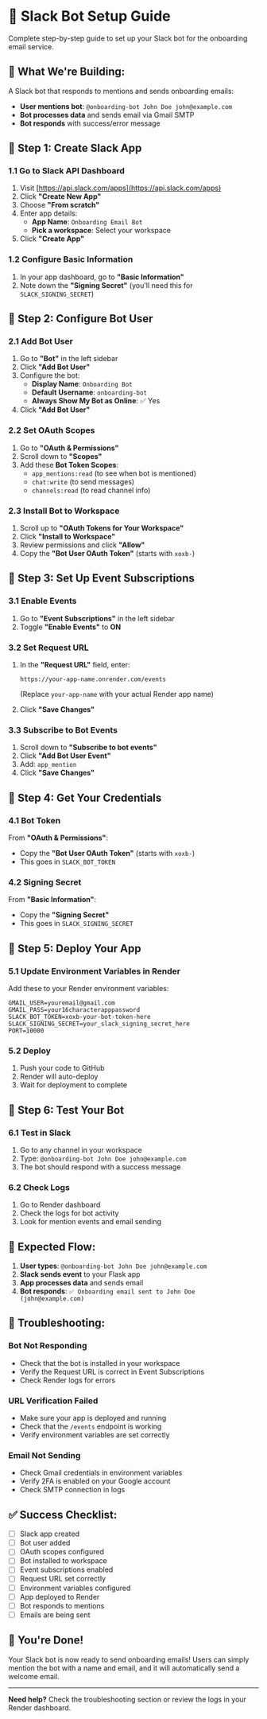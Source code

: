# 🔧 Slack Bot Setup Guide

Complete step-by-step guide to set up your Slack bot for the onboarding email service.

## 🎯 **What We're Building:**

A Slack bot that responds to mentions and sends onboarding emails:
- **User mentions bot**: `@onboarding-bot John Doe john@example.com`
- **Bot processes data** and sends email via Gmail SMTP
- **Bot responds** with success/error message

## 🚀 **Step 1: Create Slack App**

### 1.1 Go to Slack API Dashboard
1. Visit [https://api.slack.com/apps](https://api.slack.com/apps)
2. Click **"Create New App"**
3. Choose **"From scratch"**
4. Enter app details:
   - **App Name**: `Onboarding Email Bot`
   - **Pick a workspace**: Select your workspace
5. Click **"Create App"**

### 1.2 Configure Basic Information
1. In your app dashboard, go to **"Basic Information"**
2. Note down the **"Signing Secret"** (you'll need this for `SLACK_SIGNING_SECRET`)

## 🤖 **Step 2: Configure Bot User**

### 2.1 Add Bot User
1. Go to **"Bot"** in the left sidebar
2. Click **"Add Bot User"**
3. Configure the bot:
   - **Display Name**: `Onboarding Bot`
   - **Default Username**: `onboarding-bot`
   - **Always Show My Bot as Online**: ✅ Yes
4. Click **"Add Bot User"**

### 2.2 Set OAuth Scopes
1. Go to **"OAuth & Permissions"**
2. Scroll down to **"Scopes"**
3. Add these **Bot Token Scopes**:
   - `app_mentions:read` (to see when bot is mentioned)
   - `chat:write` (to send messages)
   - `channels:read` (to read channel info)

### 2.3 Install Bot to Workspace
1. Scroll up to **"OAuth Tokens for Your Workspace"**
2. Click **"Install to Workspace"**
3. Review permissions and click **"Allow"**
4. Copy the **"Bot User OAuth Token"** (starts with `xoxb-`)

## 📡 **Step 3: Set Up Event Subscriptions**

### 3.1 Enable Events
1. Go to **"Event Subscriptions"** in the left sidebar
2. Toggle **"Enable Events"** to **ON**

### 3.2 Set Request URL
1. In the **"Request URL"** field, enter:
   ```
   https://your-app-name.onrender.com/events
   ```
   (Replace `your-app-name` with your actual Render app name)

2. Click **"Save Changes"**

### 3.3 Subscribe to Bot Events
1. Scroll down to **"Subscribe to bot events"**
2. Click **"Add Bot User Event"**
3. Add: `app_mention`
4. Click **"Save Changes"**

## 🔐 **Step 4: Get Your Credentials**

### 4.1 Bot Token
From **"OAuth & Permissions"**:
- Copy the **"Bot User OAuth Token"** (starts with `xoxb-`)
- This goes in `SLACK_BOT_TOKEN`

### 4.2 Signing Secret
From **"Basic Information"**:
- Copy the **"Signing Secret"**
- This goes in `SLACK_SIGNING_SECRET`

## 🚀 **Step 5: Deploy Your App**

### 5.1 Update Environment Variables in Render
Add these to your Render environment variables:

```
GMAIL_USER=youremail@gmail.com
GMAIL_PASS=your16characterapppassword
SLACK_BOT_TOKEN=xoxb-your-bot-token-here
SLACK_SIGNING_SECRET=your_slack_signing_secret_here
PORT=10000
```

### 5.2 Deploy
1. Push your code to GitHub
2. Render will auto-deploy
3. Wait for deployment to complete

## 🧪 **Step 6: Test Your Bot**

### 6.1 Test in Slack
1. Go to any channel in your workspace
2. Type: `@onboarding-bot John Doe john@example.com`
3. The bot should respond with a success message

### 6.2 Check Logs
1. Go to Render dashboard
2. Check the logs for bot activity
3. Look for mention events and email sending

## 🎯 **Expected Flow:**

1. **User types**: `@onboarding-bot John Doe john@example.com`
2. **Slack sends event** to your Flask app
3. **App processes data** and sends email
4. **Bot responds**: `✅ Onboarding email sent to John Doe (john@example.com)`

## 🚨 **Troubleshooting:**

### Bot Not Responding
- Check that the bot is installed in your workspace
- Verify the Request URL is correct in Event Subscriptions
- Check Render logs for errors

### URL Verification Failed
- Make sure your app is deployed and running
- Check that the `/events` endpoint is working
- Verify environment variables are set correctly

### Email Not Sending
- Check Gmail credentials in environment variables
- Verify 2FA is enabled on your Google account
- Check SMTP connection in logs

## ✅ **Success Checklist:**

- [ ] Slack app created
- [ ] Bot user added
- [ ] OAuth scopes configured
- [ ] Bot installed to workspace
- [ ] Event subscriptions enabled
- [ ] Request URL set correctly
- [ ] Environment variables configured
- [ ] App deployed to Render
- [ ] Bot responds to mentions
- [ ] Emails are being sent

## 🎉 **You're Done!**

Your Slack bot is now ready to send onboarding emails! Users can simply mention the bot with a name and email, and it will automatically send a welcome email.

---

**Need help?** Check the troubleshooting section or review the logs in your Render dashboard.
